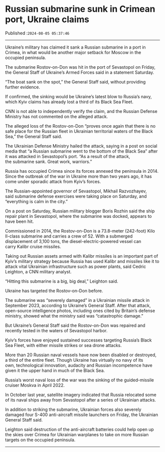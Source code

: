 # Russian submarine sunk in Crimean port, Ukraine claims

Published :`2024-08-05 05:37:46`

---

Ukraine’s military has claimed it sank a Russian submarine in a port in Crimea, in what would be another major setback for Moscow in the occupied peninsula.

The submarine Rostov-on-Don was hit in the port of Sevastopol on Friday, the General Staff of Ukraine’s Armed Forces said in a statement Saturday.

“The boat sank on the spot,” the General Staff said, without providing further evidence.

If confirmed, the sinking would be Ukraine’s latest blow to Russia’s navy, which Kyiv claims has already lost a third of its Black Sea Fleet.

CNN is not able to independently verify the claim, and the Russian Defense Ministry has not commented on the alleged attack.

The alleged loss of the Rostov-on-Don “proves once again that there is no safe place for the Russian fleet in Ukrainian territorial waters of the Black Sea,” the General Staff said.

The Ukrainian Defense Ministry hailed the attack, saying in a post on social media that “a Russian submarine went to the bottom of the Black Sea” after it was attacked in Sevastopol’s port. “As a result of the attack, the submarine sank. Great work, warriors.”

Russia has occupied Crimea since its forces annexed the peninsula in 2014. Since the outbreak of the war in Ukraine more than two years ago, it has come under sporadic attack from Kyiv’s forces.

The Russian-appointed governor of Sevastopol, Mikhail Razvozhayev, said submarine defense exercises were taking place on Saturday, and “everything is calm in the city.”

On a post on Saturday, Russian military blogger Boris Rozhin said the ship repair plant in Sevastopol, where the submarine was docked, appears to have been hit.

Commissioned in 2014, the Rostov-on-Don is a 73.8-meter (242-foot) Kilo II-class submarine and carries a crew of 52. With a submerged displacement of 3,100 tons, the diesel-electric-powered vessel can carry Kalibr cruise missiles.

Taking out Russian assets armed with Kalibr missiles is an important part of Kyiv’s military strategy because Russia has used Kalibr and missiles like it to attack vital Ukrainian infrastructure such as power plants, said Cedric Leighton, a CNN military analyst.

“Hitting this submarine is a big, big deal,” Leighton said.

Ukraine has targeted the Rostov-on-Don before.

The submarine was “severely damaged” in a Ukrainian missile attack in September 2023, according to Ukraine’s General Staff. After that attack, open-source intelligence photos, including ones cited by Britain’s defense ministry, showed what the ministry said was “catastrophic damage.”

But Ukraine’s General Staff said the Rostov-on-Don was repaired and recently tested in the waters of Sevastopol harbor.

Kyiv’s forces have enjoyed sustained successes targeting Russia’s Black Sea Fleet, with either missile strikes or sea drone attacks.

More than 20 Russian naval vessels have now been disabled or destroyed, a third of the entire fleet. Though Ukraine has virtually no navy of its own, technological innovation, audacity and Russian incompetence have given it the upper hand in much of the Black Sea.

Russia’s worst naval loss of the war was the sinking of the guided-missile cruiser Moskva in April 2022.

In October last year, satellite imagery indicated that Russia relocated some of its naval ships away from Sevastopol after a series of Ukrainian attacks.

In addition to striking the submarine, Ukrainian forces also severely damaged four S-400 anti-aircraft missile launchers on Friday, the Ukrainian General Staff said.

Leighton said destruction of the anti-aircraft batteries could help open up the skies over Crimea for Ukrainian warplanes to take on more Russian targets on the occupied peninsula.

---


